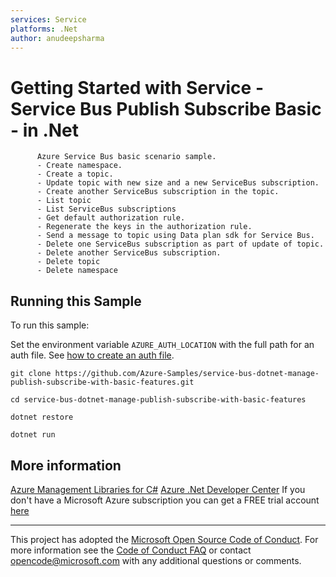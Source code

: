 ```yaml
---
services: Service
platforms: .Net
author: anudeepsharma
---
```


# Getting Started with Service - Service Bus Publish Subscribe Basic - in .Net #

          Azure Service Bus basic scenario sample.
          - Create namespace.
          - Create a topic.
          - Update topic with new size and a new ServiceBus subscription.
          - Create another ServiceBus subscription in the topic.
          - List topic
          - List ServiceBus subscriptions
          - Get default authorization rule.
          - Regenerate the keys in the authorization rule.
          - Send a message to topic using Data plan sdk for Service Bus.
          - Delete one ServiceBus subscription as part of update of topic.
          - Delete another ServiceBus subscription.
          - Delete topic
          - Delete namespace


## Running this Sample ##

To run this sample:

Set the environment variable `AZURE_AUTH_LOCATION` with the full path for an auth file. See [how to create an auth file](https://github.com/Azure/azure-sdk-for-net/blob/Fluent/AUTH.md).

    git clone https://github.com/Azure-Samples/service-bus-dotnet-manage-publish-subscribe-with-basic-features.git

    cd service-bus-dotnet-manage-publish-subscribe-with-basic-features

    dotnet restore

    dotnet run

## More information ##

[Azure Management Libraries for C#](https://github.com/Azure/azure-sdk-for-net/tree/Fluent)
[Azure .Net Developer Center](https://azure.microsoft.com/en-us/develop/net/)
If you don't have a Microsoft Azure subscription you can get a FREE trial account [here](http://go.microsoft.com/fwlink/?LinkId=330212)

---

This project has adopted the [Microsoft Open Source Code of Conduct](https://opensource.microsoft.com/codeofconduct/). For more information see the [Code of Conduct FAQ](https://opensource.microsoft.com/codeofconduct/faq/) or contact [opencode@microsoft.com](mailto:opencode@microsoft.com) with any additional questions or comments.